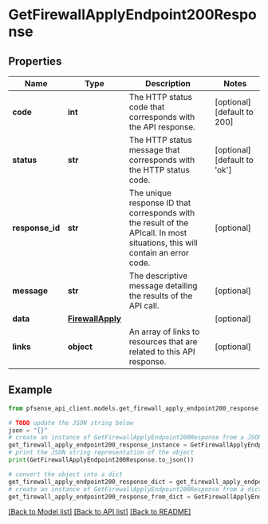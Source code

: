 # GetFirewallApplyEndpoint200Response


## Properties

Name | Type | Description | Notes
------------ | ------------- | ------------- | -------------
**code** | **int** | The HTTP status code that corresponds with the API response. | [optional] [default to 200]
**status** | **str** | The HTTP status message that corresponds with the HTTP status code. | [optional] [default to 'ok']
**response_id** | **str** | The unique response ID that corresponds with the result of the APIcall. In most situations, this will contain an error code. | [optional] 
**message** | **str** | The descriptive message detailing the results of the API call. | [optional] 
**data** | [**FirewallApply**](FirewallApply.md) |  | [optional] 
**links** | **object** | An array of links to resources that are related to this API response. | [optional] 

## Example

```python
from pfsense_api_client.models.get_firewall_apply_endpoint200_response import GetFirewallApplyEndpoint200Response

# TODO update the JSON string below
json = "{}"
# create an instance of GetFirewallApplyEndpoint200Response from a JSON string
get_firewall_apply_endpoint200_response_instance = GetFirewallApplyEndpoint200Response.from_json(json)
# print the JSON string representation of the object
print(GetFirewallApplyEndpoint200Response.to_json())

# convert the object into a dict
get_firewall_apply_endpoint200_response_dict = get_firewall_apply_endpoint200_response_instance.to_dict()
# create an instance of GetFirewallApplyEndpoint200Response from a dict
get_firewall_apply_endpoint200_response_from_dict = GetFirewallApplyEndpoint200Response.from_dict(get_firewall_apply_endpoint200_response_dict)
```
[[Back to Model list]](../README.md#documentation-for-models) [[Back to API list]](../README.md#documentation-for-api-endpoints) [[Back to README]](../README.md)


